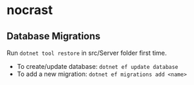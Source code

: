 # nocrast

## Database Migrations
Run `dotnet tool restore` in src/Server folder first time.

 - To create/update database: `dotnet ef update database`
 - To add a new migration: `dotnet ef migrations add <name>`
 